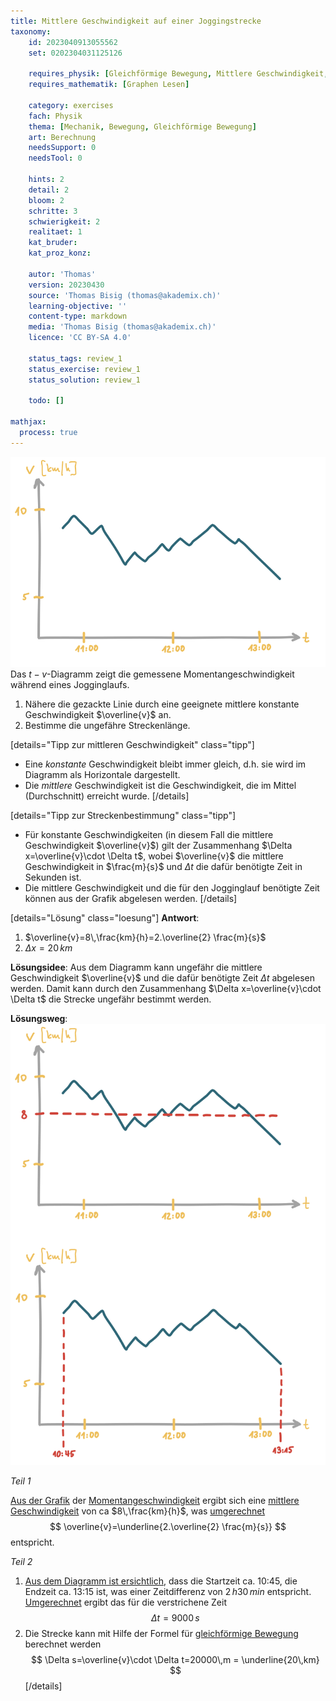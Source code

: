 ```yaml
---
title: Mittlere Geschwindigkeit auf einer Joggingstrecke
taxonomy:
	id: 2023040913055562
	set: 0202304031125126

	requires_physik: [Gleichförmige Bewegung, Mittlere Geschwindigkeit, Momentangeschwindigkeit, SI-Einheit]
	requires_mathematik: [Graphen Lesen]

	category: exercises
	fach: Physik
	thema: [Mechanik, Bewegung, Gleichförmige Bewegung]
	art: Berechnung
	needsSupport: 0
	needsTool: 0

	hints: 2
	detail: 2
	bloom: 2
	schritte: 3
	schwierigkeit: 2
	realitaet: 1
	kat_bruder:
	kat_proz_konz: 

	autor: 'Thomas'
	version: 20230430
	source: 'Thomas Bisig (thomas@akademix.ch)'
	learning-objective: ''
	content-type: markdown
	media: 'Thomas Bisig (thomas@akademix.ch)'
	licence: 'CC BY-SA 4.0'

	status_tags: review_1
	status_exercise: review_1
	status_solution: review_1

	todo: []

mathjax:
  process: true
---
```

![Graph der Geschwindigkeit auf einer Joggingstrecke](exercise-17-1.svg?class=img_exercise) Das $t-v$-Diagramm zeigt die gemessene Momentangeschwindigkeit während eines Jogginglaufs.
1. Nähere die gezackte Linie durch eine geeignete mittlere konstante Geschwindigkeit $\overline{v}$ an.
2. Bestimme die ungefähre Streckenlänge.

[details="Tipp zur mittleren Geschwindigkeit" class="tipp"]
- Eine _konstante_ Geschwindigkeit bleibt immer gleich, d.h. sie wird im Diagramm als Horizontale dargestellt.
- Die _mittlere_ Geschwindigkeit ist die Geschwindigkeit, die im Mittel (Durchschnitt) erreicht wurde.
[/details]

[details="Tipp zur Streckenbestimmung" class="tipp"]
- Für konstante Geschwindigkeiten (in diesem Fall die mittlere Geschwindigkeit $\overline{v}$) gilt der Zusammenhang $\Delta x=\overline{v}\cdot \Delta t$, wobei $\overline{v}$ die mittlere Geschwindigkeit in $\frac{m}{s}$ und $\Delta t$ die dafür benötigte Zeit in Sekunden ist.
-  Die mittlere Geschwindigkeit und die für den Jogginglauf benötigte Zeit können aus der Grafik abgelesen werden.
[/details]

[details="Lösung" class="loesung"]
**Antwort**:
1. $\overline{v}=8\,\frac{km}{h}=2.\overline{2} \frac{m}{s}$
2. $\Delta x = 20\,km$

**Lösungsidee**: Aus dem Diagramm kann ungefähr die mittlere Geschwindigkeit $\overline{v}$ und die dafür benötigte Zeit $\Delta t$ abgelesen werden. Damit kann durch den Zusammenhang $\Delta x=\overline{v}\cdot \Delta t$ die Strecke ungefähr bestimmt werden.

**Lösungsweg**:
![Graph der Geschwindigkeit auf einer Joggingstrecke](exercise-17-2.svg?class=img_exercise)

_Teil 1_

[Aus der Grafik](/konzepte/konzept-1) der [Momentangeschwindigkeit](/konzepte/konzept-1) ergibt sich eine [mittlere Geschwindigkeit](/konzepte/konzept-1) von ca $8\,\frac{km}{h}$, was [umgerechnet](/konzepte/konzept-1)
$$
\overline{v}=\underline{2.\overline{2} \frac{m}{s}}
$$
entspricht.

_Teil 2_

1. [Aus dem Diagramm ist ersichtlich](../), dass die Startzeit ca. 10:45, die Endzeit ca. 13:15 ist, was einer Zeitdifferenz von $2\,h 30\,min$ entspricht. [Umgerechnet](/konzepte/konzept-1) ergibt das für die verstrichene Zeit
$$
\Delta t=9000\,s
$$
2. Die Strecke kann mit Hilfe der Formel für [gleichförmige Bewegung ](/konzepte/konzept-1) berechnet werden 
$$
\Delta s=\overline{v}\cdot \Delta t=20000\,m = \underline{20\,km}
$$
[/details]